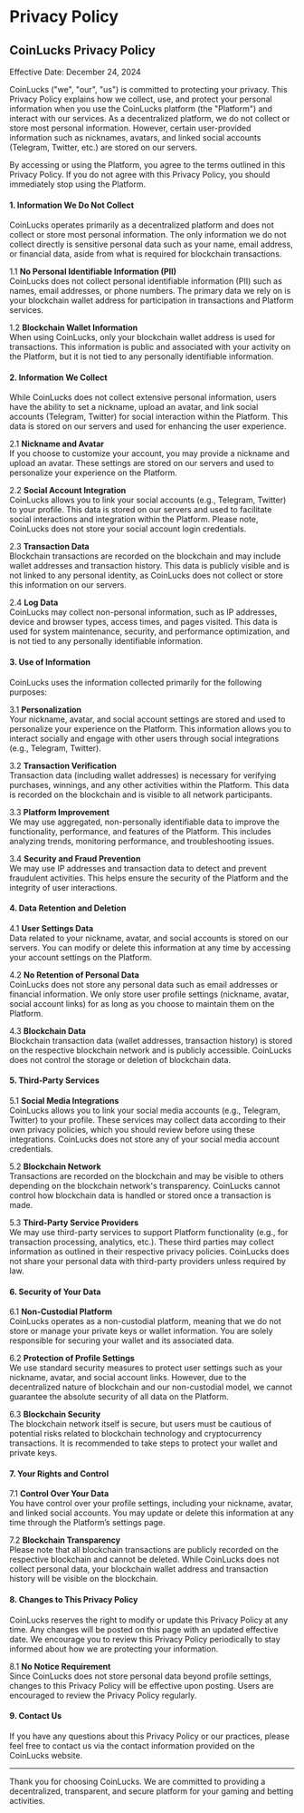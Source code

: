 # Privacy Policy

## CoinLucks Privacy Policy

Effective Date: December 24, 2024

CoinLucks ("we", "our", "us") is committed to protecting your privacy. This Privacy Policy explains how we collect, use, and protect your personal information when you use the CoinLucks platform (the "Platform") and interact with our services. As a decentralized platform, we do not collect or store most personal information. However, certain user-provided information such as nicknames, avatars, and linked social accounts (Telegram, Twitter, etc.) are stored on our servers.

By accessing or using the Platform, you agree to the terms outlined in this Privacy Policy. If you do not agree with this Privacy Policy, you should immediately stop using the Platform.

#### 1. Information We Do Not Collect

CoinLucks operates primarily as a decentralized platform and does not collect or store most personal information. The only information we do not collect directly is sensitive personal data such as your name, email address, or financial data, aside from what is required for blockchain transactions.

1.1 **No Personal Identifiable Information (PII)**\
CoinLucks does not collect personal identifiable information (PII) such as names, email addresses, or phone numbers. The primary data we rely on is your blockchain wallet address for participation in transactions and Platform services.

1.2 **Blockchain Wallet Information**\
When using CoinLucks, only your blockchain wallet address is used for transactions. This information is public and associated with your activity on the Platform, but it is not tied to any personally identifiable information.

#### 2. Information We Collect

While CoinLucks does not collect extensive personal information, users have the ability to set a nickname, upload an avatar, and link social accounts (Telegram, Twitter) for social interaction within the Platform. This data is stored on our servers and used for enhancing the user experience.

2.1 **Nickname and Avatar**\
If you choose to customize your account, you may provide a nickname and upload an avatar. These settings are stored on our servers and used to personalize your experience on the Platform.

2.2 **Social Account Integration**\
CoinLucks allows you to link your social accounts (e.g., Telegram, Twitter) to your profile. This data is stored on our servers and used to facilitate social interactions and integration within the Platform. Please note, CoinLucks does not store your social account login credentials.

2.3 **Transaction Data**\
Blockchain transactions are recorded on the blockchain and may include wallet addresses and transaction history. This data is publicly visible and is not linked to any personal identity, as CoinLucks does not collect or store this information on our servers.

2.4 **Log Data**\
CoinLucks may collect non-personal information, such as IP addresses, device and browser types, access times, and pages visited. This data is used for system maintenance, security, and performance optimization, and is not tied to any personally identifiable information.

#### 3. Use of Information

CoinLucks uses the information collected primarily for the following purposes:

3.1 **Personalization**\
Your nickname, avatar, and social account settings are stored and used to personalize your experience on the Platform. This information allows you to interact socially and engage with other users through social integrations (e.g., Telegram, Twitter).

3.2 **Transaction Verification**\
Transaction data (including wallet addresses) is necessary for verifying purchases, winnings, and any other activities within the Platform. This data is recorded on the blockchain and is visible to all network participants.

3.3 **Platform Improvement**\
We may use aggregated, non-personally identifiable data to improve the functionality, performance, and features of the Platform. This includes analyzing trends, monitoring performance, and troubleshooting issues.

3.4 **Security and Fraud Prevention**\
We may use IP addresses and transaction data to detect and prevent fraudulent activities. This helps ensure the security of the Platform and the integrity of user interactions.

#### 4. Data Retention and Deletion

4.1 **User Settings Data**\
Data related to your nickname, avatar, and social accounts is stored on our servers. You can modify or delete this information at any time by accessing your account settings on the Platform.

4.2 **No Retention of Personal Data**\
CoinLucks does not store any personal data such as email addresses or financial information. We only store user profile settings (nickname, avatar, social account links) for as long as you choose to maintain them on the Platform.

4.3 **Blockchain Data**\
Blockchain transaction data (wallet addresses, transaction history) is stored on the respective blockchain network and is publicly accessible. CoinLucks does not control the storage or deletion of blockchain data.

#### 5. Third-Party Services

5.1 **Social Media Integrations**\
CoinLucks allows you to link your social media accounts (e.g., Telegram, Twitter) to your profile. These services may collect data according to their own privacy policies, which you should review before using these integrations. CoinLucks does not store any of your social media account credentials.

5.2 **Blockchain Network**\
Transactions are recorded on the blockchain and may be visible to others depending on the blockchain network's transparency. CoinLucks cannot control how blockchain data is handled or stored once a transaction is made.

5.3 **Third-Party Service Providers**\
We may use third-party services to support Platform functionality (e.g., for transaction processing, analytics, etc.). These third parties may collect information as outlined in their respective privacy policies. CoinLucks does not share your personal data with third-party providers unless required by law.

#### 6. Security of Your Data

6.1 **Non-Custodial Platform**\
CoinLucks operates as a non-custodial platform, meaning that we do not store or manage your private keys or wallet information. You are solely responsible for securing your wallet and its associated data.

6.2 **Protection of Profile Settings**\
We use standard security measures to protect user settings such as your nickname, avatar, and social account links. However, due to the decentralized nature of blockchain and our non-custodial model, we cannot guarantee the absolute security of all data on the Platform.

6.3 **Blockchain Security**\
The blockchain network itself is secure, but users must be cautious of potential risks related to blockchain technology and cryptocurrency transactions. It is recommended to take steps to protect your wallet and private keys.

#### 7. Your Rights and Control

7.1 **Control Over Your Data**\
You have control over your profile settings, including your nickname, avatar, and linked social accounts. You may update or delete this information at any time through the Platform’s settings page.

7.2 **Blockchain Transparency**\
Please note that all blockchain transactions are publicly recorded on the respective blockchain and cannot be deleted. While CoinLucks does not collect personal data, your blockchain wallet address and transaction history will be visible on the blockchain.

#### 8. Changes to This Privacy Policy

CoinLucks reserves the right to modify or update this Privacy Policy at any time. Any changes will be posted on this page with an updated effective date. We encourage you to review this Privacy Policy periodically to stay informed about how we are protecting your information.

8.1 **No Notice Requirement**\
Since CoinLucks does not store personal data beyond profile settings, changes to this Privacy Policy will be effective upon posting. Users are encouraged to review the Privacy Policy regularly.

#### 9. Contact Us

If you have any questions about this Privacy Policy or our practices, please feel free to contact us via the contact information provided on the CoinLucks website.

***

Thank you for choosing CoinLucks. We are committed to providing a decentralized, transparent, and secure platform for your gaming and betting activities.
